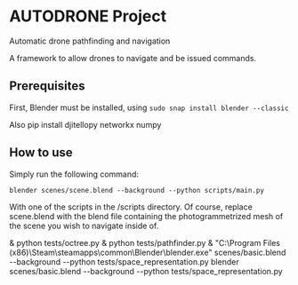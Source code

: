 # AUTODRONE Project
Automatic drone pathfinding and navigation

A framework to allow drones to navigate and be issued commands.

## Prerequisites

First, Blender must be installed, using `sudo snap install blender --classic`

Also pip install djitellopy networkx numpy

## How to use

Simply run the following command:
```
blender scenes/scene.blend --background --python scripts/main.py
```

With one of the scripts in the /scripts directory. Of course, replace scene.blend with the blend file containing the photogrammetrized mesh of the scene you wish to navigate inside of.









& python tests/octree.py
& python tests/pathfinder.py
& "C:\Program Files (x86)\Steam\steamapps\common\Blender\blender.exe" scenes/basic.blend --background --python tests/space_representation.py
blender scenes/basic.blend --background --python tests/space_representation.py